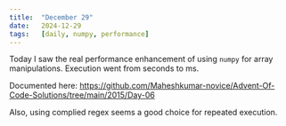 ```yaml
---
title:  "December 29"
date:   2024-12-29
tags:   [daily, numpy, performance]
---
```


Today I saw the real performance enhancement of using `numpy` for array manipulations. Execution went from seconds to ms.

Documented here: https://github.com/Maheshkumar-novice/Advent-Of-Code-Solutions/tree/main/2015/Day-06

Also, using complied regex seems a good choice for repeated execution.
